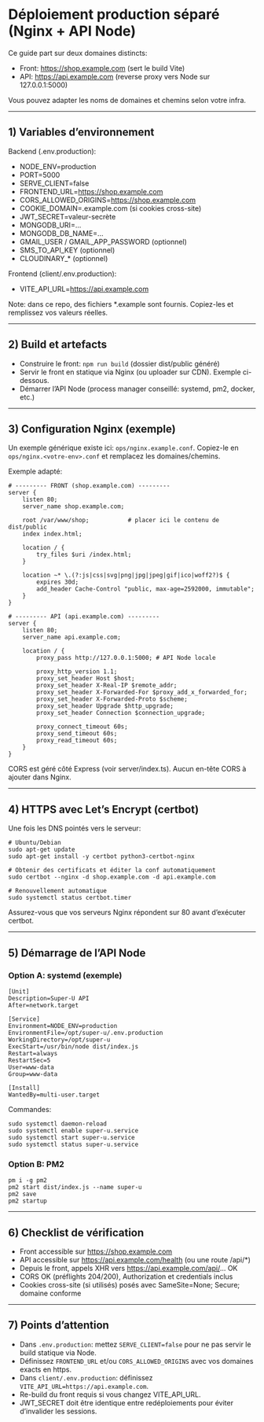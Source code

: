 # Déploiement production séparé (Nginx + API Node)

Ce guide part sur deux domaines distincts:
- Front: https://shop.example.com (sert le build Vite)
- API:   https://api.example.com (reverse proxy vers Node sur 127.0.0.1:5000)

Vous pouvez adapter les noms de domaines et chemins selon votre infra.

---

## 1) Variables d’environnement

Backend (.env.production):

- NODE_ENV=production
- PORT=5000
- SERVE_CLIENT=false
- FRONTEND_URL=https://shop.example.com
- CORS_ALLOWED_ORIGINS=https://shop.example.com
- COOKIE_DOMAIN=.example.com (si cookies cross-site)
- JWT_SECRET=valeur-secrète
- MONGODB_URI=...
- MONGODB_DB_NAME=...
- GMAIL_USER / GMAIL_APP_PASSWORD (optionnel)
- SMS_TO_API_KEY (optionnel)
- CLOUDINARY_* (optionnel)

Frontend (client/.env.production):

- VITE_API_URL=https://api.example.com

Note: dans ce repo, des fichiers *.example sont fournis. Copiez-les et remplissez vos valeurs réelles.

---

## 2) Build et artefacts

- Construire le front: `npm run build` (dossier dist/public généré)
- Servir le front en statique via Nginx (ou uploader sur CDN). Exemple ci-dessous.
- Démarrer l’API Node (process manager conseillé: systemd, pm2, docker, etc.)

---

## 3) Configuration Nginx (exemple)

Un exemple générique existe ici: `ops/nginx.example.conf`.
Copiez-le en `ops/nginx.<votre-env>.conf` et remplacez les domaines/chemins.

Exemple adapté:

```
# --------- FRONT (shop.example.com) ---------
server {
    listen 80;
    server_name shop.example.com;

    root /var/www/shop;           # placer ici le contenu de dist/public
    index index.html;

    location / {
        try_files $uri /index.html;
    }

    location ~* \.(?:js|css|svg|png|jpg|jpeg|gif|ico|woff2?)$ {
        expires 30d;
        add_header Cache-Control "public, max-age=2592000, immutable";
    }
}

# --------- API (api.example.com) ---------
server {
    listen 80;
    server_name api.example.com;

    location / {
        proxy_pass http://127.0.0.1:5000; # API Node locale

        proxy_http_version 1.1;
        proxy_set_header Host $host;
        proxy_set_header X-Real-IP $remote_addr;
        proxy_set_header X-Forwarded-For $proxy_add_x_forwarded_for;
        proxy_set_header X-Forwarded-Proto $scheme;
        proxy_set_header Upgrade $http_upgrade;
        proxy_set_header Connection $connection_upgrade;

        proxy_connect_timeout 60s;
        proxy_send_timeout 60s;
        proxy_read_timeout 60s;
    }
}
```

CORS est géré côté Express (voir server/index.ts). Aucun en-tête CORS à ajouter dans Nginx.

---

## 4) HTTPS avec Let’s Encrypt (certbot)

Une fois les DNS pointés vers le serveur:

```
# Ubuntu/Debian
sudo apt-get update
sudo apt-get install -y certbot python3-certbot-nginx

# Obtenir des certificats et éditer la conf automatiquement
sudo certbot --nginx -d shop.example.com -d api.example.com

# Renouvellement automatique
sudo systemctl status certbot.timer
```

Assurez-vous que vos serveurs Nginx répondent sur 80 avant d’exécuter certbot.

---

## 5) Démarrage de l’API Node

### Option A: systemd (exemple)

```
[Unit]
Description=Super-U API
After=network.target

[Service]
Environment=NODE_ENV=production
EnvironmentFile=/opt/super-u/.env.production
WorkingDirectory=/opt/super-u
ExecStart=/usr/bin/node dist/index.js
Restart=always
RestartSec=5
User=www-data
Group=www-data

[Install]
WantedBy=multi-user.target
```

Commandes:

```
sudo systemctl daemon-reload
sudo systemctl enable super-u.service
sudo systemctl start super-u.service
sudo systemctl status super-u.service
```

### Option B: PM2

```
pm i -g pm2
pm2 start dist/index.js --name super-u
pm2 save
pm2 startup
```

---

## 6) Checklist de vérification

- Front accessible sur https://shop.example.com
- API accessible sur https://api.example.com/health (ou une route /api/*)
- Depuis le front, appels XHR vers https://api.example.com/api/... OK
- CORS OK (préflights 204/200), Authorization et credentials inclus
- Cookies cross-site (si utilisés) posés avec SameSite=None; Secure; domaine conforme

---

## 7) Points d’attention

- Dans `.env.production`: mettez `SERVE_CLIENT=false` pour ne pas servir le build statique via Node.
- Définissez `FRONTEND_URL` et/ou `CORS_ALLOWED_ORIGINS` avec vos domaines exacts en https.
- Dans `client/.env.production`: définissez `VITE_API_URL=https://api.example.com`.
- Re-build du front requis si vous changez VITE_API_URL.
- JWT_SECRET doit être identique entre redéploiements pour éviter d’invalider les sessions.
